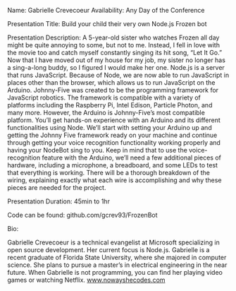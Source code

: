Name: Gabrielle Crevecoeur
Availability: Any Day of the Conference


Presentation Title: Build your child their very own Node.js Frozen bot

Presentation Description:
A 5-year-old sister who watches Frozen all day might be quite annoying to some, but not to me. Instead, I fell in love with the movie too and catch myself constantly singing its hit song, “Let It Go.” Now that I have moved out of my house for my job, my sister no longer has a sing-a-long buddy, so I figured I would make her one.
Node.js is a server that runs JavaScript. Because of Node, we are now able to run JavaScript in places other than the browser, which allows us to run JavaScript on the Arduino. Johnny-Five was created to be the programming framework for JavaScript robotics. The framework is compatible with a variety of platforms including the Raspberry Pi,
Intel Edison, Particle Photon, and many more. However, the Arduino is Johnny-Five’s most compatible platform.
You’ll get hands-on experience with an Arduino and its different functionalities using Node. We’ll start with setting your Arduino up and getting the Johnny Five framework ready on your machine and continue through getting your voice recognition functionality working properly and having your NodeBot sing to you. Keep in mind that to use the
voice-recognition feature with the Arduino, we’ll need a few additional pieces of hardware, including a microphone, a breadboard, and some LEDs to test that everything is working. There will be a thorough breakdown of the wiring, explaining exactly what each wire is accomplishing and why these pieces are needed for the project.

Presentation Duration: 45min to 1hr

Code can be found: github.com/gcrev93/FrozenBot

Bio:

Gabrielle Crevecoeur is a technical evangelist at Microsoft specializing in open source development. Her current focus is Node.js. Gabrielle is a recent graduate of Florida State University, where she majored in computer science. She plans to pursue a master’s in electrical engineering in the near future. When Gabrielle is not programming, you can find her playing video games or watching Netflix.
www.nowayshecodes.com
